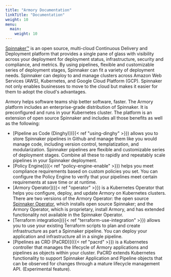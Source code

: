 ```yaml
---
title: "Armory Documentation"
linkTitle: "Documentation"
weight: 10
menu:
  main:
    weight: 10
---
```

[Spinnaker™](https://www.spinnaker.io) is an open source, multi-cloud Continuous Delivery and Deployment platform that provides a single pane of glass with visibility across your deployment for deployment status, infrastructure, security and compliance, and metrics. By using pipelines, flexible and customizable series of deployment stages, Spinnaker can fit a variety of deployment needs. Spinnaker can deploy to and manage clusters across Amazon Web Services (AWS), Kubernetes, and Google Cloud Platform (GCP). Spinnaker not only enables businesses to move to the cloud but makes it easier for them to adopt the cloud's advantages.

Armory helps software teams ship better software, faster. The Armory platform includes an enterprise-grade distribution of Spinnaker. It is preconfigured and runs in your Kubernetes cluster. The platform is an extension of open source Spinnaker and includes all those benefits as well as the following:

- [Pipeline as Code (Dinghy)]({{< ref "using-dinghy" >}}) allows you to store Spinnaker pipelines in Github and manage them like you would manage code, including version control, templatization, and modularization. Spinnaker pipelines are flexible and customizable series of deployment stages. Combine all these to rapidly and repeatably scale pipelines in your Spinnaker deployment.
- [Policy Engine]({{< ref "policy-engine-enable" >}}) helps you meet compliance requirements based on custom policies you set. You can configure the Policy Engine to verify that your pipelines meet certain requirements at save time or at runtime.
- [Armory Operator]({{< ref "operator" >}}) is a Kubernetes Operator that helps you configure, deploy, and update Armory on Kubernetes clusters. There are two versions of the Armory Operator: the open source [Spinnaker Operator](https://github.com/armory/spinnaker-operator), which installs open source Spinnaker; and the Armory Operator, which is proprietary, install Armory, and has extended functionality not available in the Spinnaker Operator.
- [Terraform integration]({{< ref "terraform-use-integration" >}}) allows you to use your existing Terraform scripts to plan and create infrastructure as part a Spinnaker pipeline. You can deploy your application and infrastructure all in a single pipeline.
- [Pipelines as CRD (PaCRD)]({{< ref "pacrd" >}}) is a Kubernetes controller that manages the lifecycle of Armory applications and pipelines as objects within your cluster. PaCRD extends Kubernetes functionality to support Spinnaker Application and Pipeline objects that can be observed for changes through a mature lifecycle management API. (Experimental feature).
